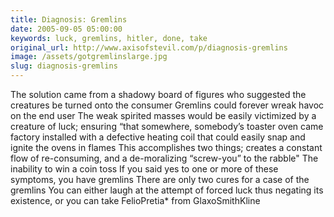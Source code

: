 ```yaml
---
title: Diagnosis: Gremlins
date: 2005-09-05 05:00:00
keywords: luck, gremlins, hitler, done, take
original_url: http://www.axisofstevil.com/p/diagnosis-gremlins
image: /assets/gotgremlinslarge.jpg
slug: diagnosis-gremlins
---
```


The solution came from a shadowy board of figures who suggested the creatures be turned onto the consumer Gremlins could forever wreak havoc on the end user The weak spirited masses would be easily victimized by a creature of luck; ensuring “that somewhere, somebody’s toaster oven came factory installed with a defective heating coil that could easily snap and ignite the ovens in flames This accomplishes two things; creates a constant flow of re-consuming, and a de-moralizing “screw-you” to the rabble&quot;
The inability to win a coin toss
If you said yes to one or more of these symptoms, you have gremlins There are only two cures for a case of the gremlins You can either laugh at the attempt of forced luck thus negating its existence, or you can take FelioPretia* from GlaxoSmithKline

